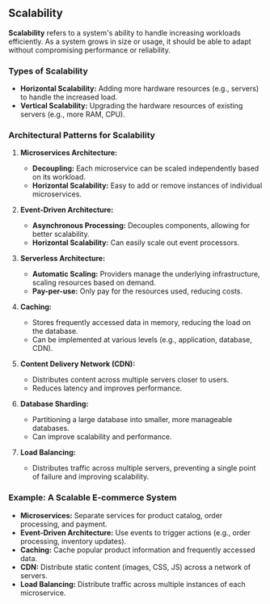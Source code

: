 ## Scalability

**Scalability** refers to a system's ability to handle increasing workloads efficiently. As a system grows in size or usage, it should be able to adapt without compromising performance or reliability.

### Types of Scalability

* **Horizontal Scalability:** Adding more hardware resources (e.g., servers) to handle the increased load.
* **Vertical Scalability:** Upgrading the hardware resources of existing servers (e.g., more RAM, CPU).

### Architectural Patterns for Scalability

1. **Microservices Architecture:**
   * **Decoupling:** Each microservice can be scaled independently based on its workload.
   * **Horizontal Scalability:** Easy to add or remove instances of individual microservices.

2. **Event-Driven Architecture:**
   * **Asynchronous Processing:** Decouples components, allowing for better scalability.
   * **Horizontal Scalability:** Can easily scale out event processors.

3. **Serverless Architecture:**
   * **Automatic Scaling:** Providers manage the underlying infrastructure, scaling resources based on demand.
   * **Pay-per-use:** Only pay for the resources used, reducing costs.

4. **Caching:**
   * Stores frequently accessed data in memory, reducing the load on the database.
   * Can be implemented at various levels (e.g., application, database, CDN).

5. **Content Delivery Network (CDN):**
   * Distributes content across multiple servers closer to users.
   * Reduces latency and improves performance.

6. **Database Sharding:**
   * Partitioning a large database into smaller, more manageable databases.
   * Can improve scalability and performance.

7. **Load Balancing:**
   * Distributes traffic across multiple servers, preventing a single point of failure and improving scalability.

### Example: A Scalable E-commerce System

* **Microservices:** Separate services for product catalog, order processing, and payment.
* **Event-Driven Architecture:** Use events to trigger actions (e.g., order processing, inventory updates).
* **Caching:** Cache popular product information and frequently accessed data.
* **CDN:** Distribute static content (images, CSS, JS) across a network of servers.
* **Load Balancing:** Distribute traffic across multiple instances of each microservice.
